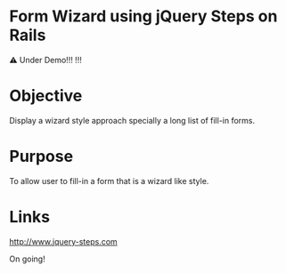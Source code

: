 # Form Wizard using jQuery Steps on Rails

⚠️ Under Demo!!! !!!

# Objective

Display a wizard style approach specially a long list of fill-in forms.

# Purpose

To allow user to fill-in a form that is a wizard like style.

# Links

http://www.jquery-steps.com

On going!
